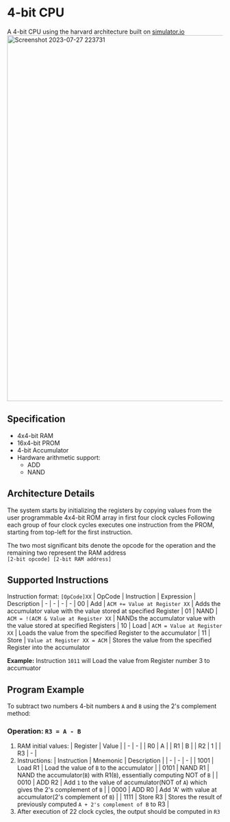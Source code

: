 # 4-bit CPU
A 4-bit CPU using the harvard architecture built on [simulator.io](https://simulator.io/board/qrKHHvNRzY/3)
<img width="854" alt="Screenshot 2023-07-27 223731" src="https://github.com/ArchUsr64/4-bit_CPU/assets/83179501/e90d8b29-b119-42c3-86c6-c785e6b83ac4">

## Specification
- 4x4-bit RAM
- 16x4-bit PROM
- 4-bit Accumulator
- Hardware arithmetic support:
  - ADD
  - NAND

## Architecture Details
The system starts by initializing the registers by copying values
from the user programmable 4x4-bit ROM array in first four clock cycles
Following each group of four clock cycles executes one instruction from
the PROM, starting from top-left for the first instruction.

The two most significant bits denote the opcode for the operation and
the remaining two represent the RAM address  
`[2-bit opcode] [2-bit RAM address]`

## Supported Instructions
Instruction format: `[OpCode]XX`
| OpCode | Instruction | Expression | Description
|    -   |      -      |     -      |      -
| 00 | Add   | `ACM += Value at Register XX`        | Adds the accumulator value with the value stored at specified Register
| 01 | NAND  | `ACM = !(ACM & Value at Register XX` | NANDs the accumulator value with the value stored at specified Registers
| 10 | Load  | `ACM = Value at Register XX`         | Loads the value from the specified Register to the accumulator
| 11 | Store | `Value at Register XX = ACM`         | Stores the value from the specified Register into the accumulator

**Example:** Instruction `1011` will Load the value from Register number 3 to accumuator

## Program Example
To subtract two numbers 4-bit numbers `A` and `B` using the 2's complement method:  
### Operation: `R3 = A - B`
1. RAM initial values:
   | Register | Value |
   |    -     |   -   |
   |  R0    |  A  |
   |  R1    |  B  |
   |  R2    |  1  |
   |  R3    |  -  |
2. Instructions:
   | Instruction | Mnemonic | Description |
   |      -      |    -     |     -       |
   | 1001 | Load R1 | Load the value of `B` to the accumulator |
   | 0101 | NAND R1 | NAND the accumulator(`B`) with R1(`B`), essentially computing NOT of `B` |
   | 0010 | ADD R2 | Add `1` to the value of accumulator(NOT of `A`) which gives the 2's complement of `B` |
   | 0000 | ADD R0 | Add 'A' with value at accumulator(2's complement of `B`) |
   | 1111 | Store R3 | Stores the result of previously computed `A + 2's complement of B` to R3 |
3. After execution of 22 clock cycles, the output should be computed in `R3`
